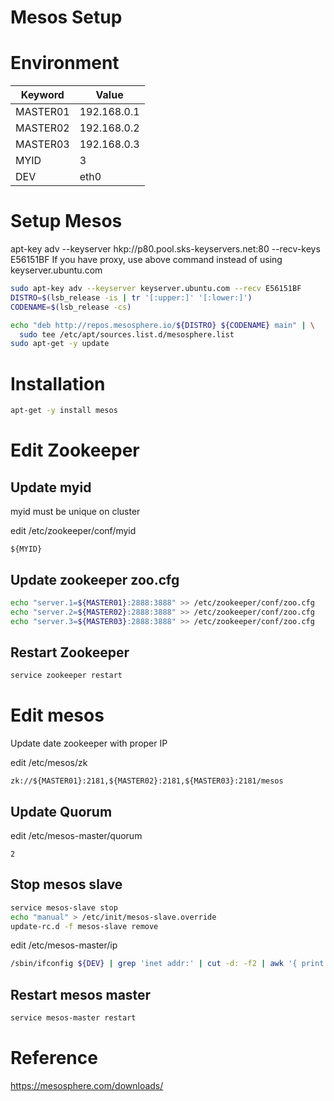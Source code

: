 # Mesos Setup

# Environment

Keyword | Value
----    | -----
MASTER01 | 192.168.0.1
MASTER02 | 192.168.0.2
MASTER03 | 192.168.0.3
MYID	| 3
DEV	| eth0

# Setup Mesos

apt-key adv --keyserver hkp://p80.pool.sks-keyservers.net:80 --recv-keys E56151BF
If you have proxy, use above command instead of using keyserver.ubuntu.com

~~~bash
sudo apt-key adv --keyserver keyserver.ubuntu.com --recv E56151BF
DISTRO=$(lsb_release -is | tr '[:upper:]' '[:lower:]')
CODENAME=$(lsb_release -cs)

echo "deb http://repos.mesosphere.io/${DISTRO} ${CODENAME} main" | \
  sudo tee /etc/apt/sources.list.d/mesosphere.list
sudo apt-get -y update
~~~

# Installation

~~~bash
apt-get -y install mesos
~~~

# Edit Zookeeper

## Update myid

myid must be unique on cluster

edit /etc/zookeeper/conf/myid

~~~text
${MYID}
~~~

## Update zookeeper zoo.cfg

~~~bash
echo "server.1=${MASTER01}:2888:3888" >> /etc/zookeeper/conf/zoo.cfg
echo "server.2=${MASTER02}:2888:3888" >> /etc/zookeeper/conf/zoo.cfg
echo "server.3=${MASTER03}:2888:3888" >> /etc/zookeeper/conf/zoo.cfg
~~~

## Restart Zookeeper

~~~bash
service zookeeper restart
~~~

# Edit mesos

Update date zookeeper with proper IP

edit /etc/mesos/zk

~~~text
zk://${MASTER01}:2181,${MASTER02}:2181,${MASTER03}:2181/mesos
~~~

## Update Quorum

edit /etc/mesos-master/quorum

~~~text
2
~~~

## Stop mesos slave

~~~bash
service mesos-slave stop
echo "manual" > /etc/init/mesos-slave.override
update-rc.d -f mesos-slave remove
~~~

edit /etc/mesos-master/ip

~~~bash
/sbin/ifconfig ${DEV} | grep 'inet addr:' | cut -d: -f2 | awk '{ print $1}' > /etc/mesos-master/ip
~~~

## Restart mesos master

~~~bash
service mesos-master restart
~~~

# Reference

https://mesosphere.com/downloads/
